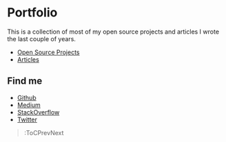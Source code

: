 # Portfolio

This is a collection of most of my open source projects and articles I wrote the last couple of years.

* [Open Source Projects](opensource)
* [Articles](articles)


## Find me

* [Github](https://github.com/patrickfav)
* [Medium](https://medium.com/@patrickfav)
* [StackOverflow](https://stackoverflow.com/users/774398/patrick-favre)
* [Twitter](https://twitter.com/patrickfav)

> :ToCPrevNext
